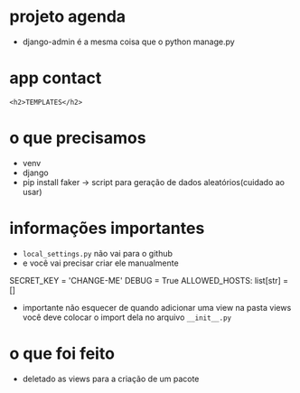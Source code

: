# projeto agenda

- django-admin é a mesma coisa que o python manage.py

# app contact

    <h2>TEMPLATES</h2>

# o que precisamos
- venv
- django
- pip install faker -> script para geração de dados aleatórios(cuidado ao usar)

# informações importantes
- `local_settings.py` não vai para o github
- e você vai precisar criar ele manualmente

SECRET_KEY = 'CHANGE-ME'
DEBUG = True
ALLOWED_HOSTS: list[str] = []

- importante não esquecer de quando adicionar uma view na pasta views
você deve colocar o import dela no arquivo `__init__.py`

# o que foi feito

- deletado as views para a criação de um pacote